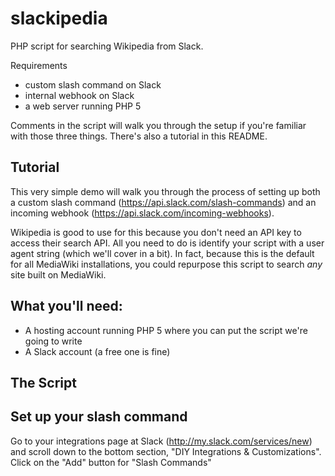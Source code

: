 # slackipedia
PHP script for searching Wikipedia from Slack.

Requirements 

* custom slash command on Slack
* internal webhook on Slack
* a web server running PHP 5

Comments in the script will walk you through the setup if you're familiar with those three things. There's also a tutorial in this README.


## Tutorial

This very simple demo will walk you through the process of setting up both a custom slash command (https://api.slack.com/slash-commands) and an incoming webhook (https://api.slack.com/incoming-webhooks).

Wikipedia is good to use for this because you don't need an API key to access their search API. All you need to do is identify your script with a user agent string (which we'll cover in a bit). In fact, because this is the default for all MediaWiki installations, you could repurpose this script to search _any_ site built on MediaWiki.

## What you'll need:

* A hosting account running PHP 5 where you can put the script we're going to write
* A Slack account (a free one is fine)


## The Script


## Set up your slash command

Go to your integrations page at Slack (http://my.slack.com/services/new) and scroll down to the bottom section, "DIY Integrations & Customizations". Click on the "Add" button for "Slash Commands"